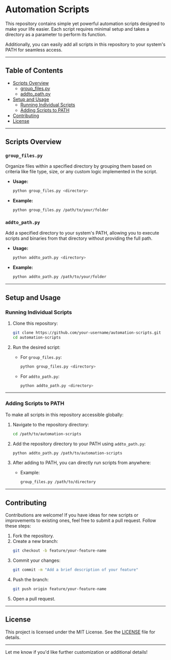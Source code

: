 
# Automation Scripts

This repository contains simple yet powerful automation scripts designed to make your life easier. Each script requires minimal setup and takes a directory as a parameter to perform its function.  

Additionally, you can easily add all scripts in this repository to your system's PATH for seamless access.

---

## Table of Contents

- [Scripts Overview](#scripts-overview)
  - [group_files.py](#group_filespy)
  - [addto_path.py](#addto_pathpy)
- [Setup and Usage](#setup-and-usage)
  - [Running Individual Scripts](#running-individual-scripts)
  - [Adding Scripts to PATH](#adding-scripts-to-path)
- [Contributing](#contributing)
- [License](#license)

---

## Scripts Overview

### `group_files.py`
Organize files within a specified directory by grouping them based on criteria like file type, size, or any custom logic implemented in the script.

- **Usage:**  
  ```bash
  python group_files.py <directory>
  ```
- **Example:**  
  ```bash
  python group_files.py /path/to/your/folder
  ```

### `addto_path.py`
Add a specified directory to your system's PATH, allowing you to execute scripts and binaries from that directory without providing the full path.

- **Usage:**  
  ```bash
  python addto_path.py <directory>
  ```
- **Example:**  
  ```bash
  python addto_path.py /path/to/your/folder
  ```

---

## Setup and Usage

### Running Individual Scripts

1. Clone this repository:
   ```bash
   git clone https://github.com/your-username/automation-scripts.git
   cd automation-scripts
   ```

2. Run the desired script:
   - For `group_files.py`:
     ```bash
     python group_files.py <directory>
     ```
   - For `addto_path.py`:
     ```bash
     python addto_path.py <directory>
     ```

---

### Adding Scripts to PATH

To make all scripts in this repository accessible globally:

1. Navigate to the repository directory:
   ```bash
   cd /path/to/automation-scripts
   ```

2. Add the repository directory to your PATH using `addto_path.py`:
   ```bash
   python addto_path.py /path/to/automation-scripts
   ```

3. After adding to PATH, you can directly run scripts from anywhere:
   - Example:  
     ```bash
     group_files.py /path/to/directory
     ```

---

## Contributing

Contributions are welcome! If you have ideas for new scripts or improvements to existing ones, feel free to submit a pull request. Follow these steps:

1. Fork the repository.
2. Create a new branch:
   ```bash
   git checkout -b feature/your-feature-name
   ```
3. Commit your changes:
   ```bash
   git commit -m "Add a brief description of your feature"
   ```
4. Push the branch:
   ```bash
   git push origin feature/your-feature-name
   ```
5. Open a pull request.

---

## License

This project is licensed under the MIT License. See the [LICENSE](LICENSE) file for details.

---

Let me know if you'd like further customization or additional details!
